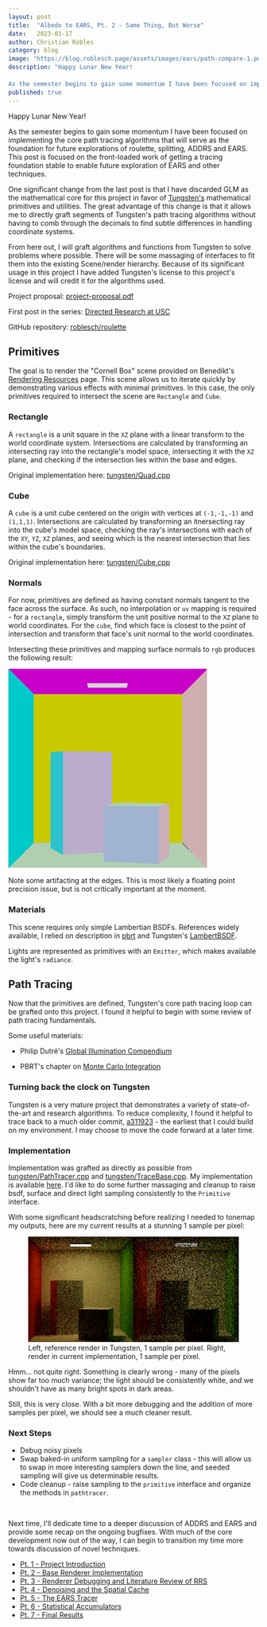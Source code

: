 ```yaml
---
layout: post
title:  "Albedo to EARS, Pt. 2 - Same Thing, But Worse"
date:   2023-01-17
author: Christian Robles
category: blog
image: "https://blog.roblesch.page/assets/images/ears/path-compare-1.png"
description: "Happy Lunar New Year!

As the semester begins to gain some momentum I have been focused on implementing the core path tracing algorithms that will serve as the foundation for future explorations of roulette, splitting, ADDRS and EARS. This post is focused on the front-loaded work of getting a tracing foundation stable to enable future exploration of EARS and other techniques."
published: true
---
```


Happy Lunar New Year!

As the semester begins to gain some momentum I have been focused on implementing the core path tracing algorithms that will serve as the foundation for future explorations of roulette, splitting, ADDRS and EARS. This post is focused on the front-loaded work of getting a tracing foundation stable to enable future exploration of EARS and other techniques.

One significant change from the last post is that I have discarded GLM as the mathematical core for this project in favor of [Tungsten's](https://github.com/tunabrain/tungsten) mathematical primitives and utilities. The great advantage of this change is that it allows me to directly graft segments of Tungsten's path tracing algorithms without having to comb through the decimals to find subtle differences in handling coordinate systems.

From here out, I will graft algorithms and functions from Tungsten to solve problems where possible. There will be some massaging of interfaces to fit them into the existing Scene/render hierarchy. Because of its significant usage in this project I have added Tungsten's license to this project's license and will credit it for the algorithms used.

Project proposal: [project-proposal.pdf](/assets/roblesch_project_proposal.pdf)

First post in the series: [Directed Research at USC](https://blog.roblesch.page/blog/2022/11/17/directed-research.html)

GitHub repository: [roblesch/roulette](https://github.com/roblesch/roulette)

## Primitives

The goal is to render the "Cornell Box" scene provided on Benedikt's [Rendering Resources](https://benedikt-bitterli.me/resources/) page. This scene allows us to iterate quickly by demonstrating various effects with minimal primitives. In this case, the only primitives required to intersect the scene are `Rectangle` and `Cube`.

### Rectangle

A `rectangle` is a unit square in the `XZ` plane with a linear transform to the world coordinate system. Intersections are calculated by transforming an intersecting ray into the rectangle's model space, intersecting it with the `XZ` plane, and checking if the intersection lies within the base and edges. 

Original implementation here: [tungsten/Quad.cpp](https://github.com/tunabrain/tungsten/blob/88ea02044dbaf20472a8173b6752460b50c096d8/src/core/primitives/Quad.cpp#L71)

### Cube

A `cube` is a unit cube centered on the origin with vertices at `(-1,-1,-1)` and `(1,1,1)`. Intersections are calculated by transforming an itnersecting ray into the cube's model space, checking the ray's intersections with each of the `XY`, `YZ`, `XZ` planes, and seeing which is the nearest intersection that lies within the cube's boundaries.

Original implementation here: [tungsten/Cube.cpp](https://github.com/tunabrain/tungsten/blob/88ea02044dbaf20472a8173b6752460b50c096d8/src/core/primitives/Cube.cpp#L94)

### Normals

For now, primitives are defined as having constant normals tangent to the face across the surface. As such, no interpolation or `uv` mapping is required - for a `rectangle`, simply transform the unit positive normal to the `XZ` plane to world coordinates. For the `cube`, find which face is closest to the point of intersection and transform that face's unit normal to the world coordinates.

Intersecting these primitives and mapping surface normals to `rgb` produces the following result:

<img src="/assets/images/ears/normals.png" alt="normals"/>

Note some artifacting at the edges. This is most likely a floating point precision issue, but is not critically important at the moment.

### Materials

This scene requires only simple Lambertian BSDFs. References widely available, I relied on description in [pbrt](https://www.pbr-book.org/3ed-2018/Reflection_Models/Lambertian_Reflection) and Tungsten's [LambertBSDF](https://github.com/tunabrain/tungsten/blob/master/src/core/bsdfs/LambertBsdf.hpp).

Lights are represented as primitives with an `Emitter`, which makes available the light's `radiance`.

## Path Tracing

Now that the primitives are defined, Tungsten's core path tracing loop can be grafted onto this project. I found it helpful to begin with some review of path tracing fundamentals.

Some useful materials:

- Philip Dutré's [Global Illumination Compendium](https://people.cs.kuleuven.be/~philip.dutre/GI/TotalCompendium.pdf)

- PBRT's chapter on [Monte Carlo Integration](https://www.pbr-book.org/3ed-2018/Monte_Carlo_Integration)

### Turning back the clock on Tungsten

Tungsten is a very mature project that demonstrates a variety of state-of-the-art and research algorithms. To reduce complexity, I found it helpful to trace back to a much older commit, [a311923](https://github.com/tunabrain/tungsten/commit/a311923) - the earliest that I could build on my environment. I may choose to move the code forward at a later time.

### Implementation

Implementation was grafted as directly as possible from [tungsten/PathTracer.cpp](https://github.com/tunabrain/tungsten/blob/a311923a352efc0f27ab3f4df46aae2fd037c2d3/src/core/integrators/path_tracer/PathTracer.cpp) and [tungsten/TraceBase.cpp](https://github.com/tunabrain/tungsten/blob/a311923a352efc0f27ab3f4df46aae2fd037c2d3/src/core/integrators/TraceBase.cpp). My implementation is available [here](https://github.com/roblesch/roulette/blob/main/renderer/src/pathtracer.cpp). I'd like to do some further massaging and cleanup to raise bsdf, surface and direct light sampling consistently to the `Primitive` interface.

With some significant headscratching before realizing I needed to tonemap my outputs, here are my current results at a stunning 1 sample per pixel:

<figure>
    <img src="/assets/images/ears/path-compare-1.png" alt="comparison"/>
    <figcaption>Left, reference render in Tungsten, 1 sample per pixel. Right, render in current implementation, 1 sample per pixel.</figcaption>
</figure>
Hmm... not quite right. Something is clearly wrong - many of the pixels show far too much variance; the light should be consistently white, and we shouldn't have as many bright spots in dark areas.

Still, this is very close. With a bit more debugging and the addition of more samples per pixel, we should see a much cleaner result.

### Next Steps

- Debug noisy pixels
- Swap baked-in uniform sampling for a `sampler` class - this will allow us to swap in more interesting samplers down the line, and seeded sampling will give us determinable results.
- Code cleanup - raise sampling to the `primitive` interface and organize the methods in `pathtracer`.

<br/>

Next time, I'll dedicate time to a deeper discussion of ADDRS and EARS and provide some recap on the ongoing bugfixes. With much of the core development now out of the way, I can begin to transition my time more towards discussion of novel techniques.

- [Pt. 1 - Project Introduction](https://blog.roblesch.page/blog/2023/01/04/ears-1.html)
- [Pt. 2 - Base Renderer Implementation](https://blog.roblesch.page/blog/2023/01/17/ears-2.html)
- [Pt. 3 - Renderer Debugging and Literature Review of RRS](https://blog.roblesch.page/blog/2023/02/07/ears-3.html)
- [Pt. 4 - Denoising and the Spatial Cache](https://blog.roblesch.page/blog/2023/02/21/ears-4.html)
- [Pt. 5 - The EARS Tracer](https://blog.roblesch.page/blog/2023/03/07/ears-5.html)
- [Pt. 6 - Statistical Accumulators](https://blog.roblesch.page/blog/2023/03/28/ears-6.html)
- [Pt. 7 - Final Results](https://blog.roblesch.page/blog/2023/04/11/ears-7.html)

